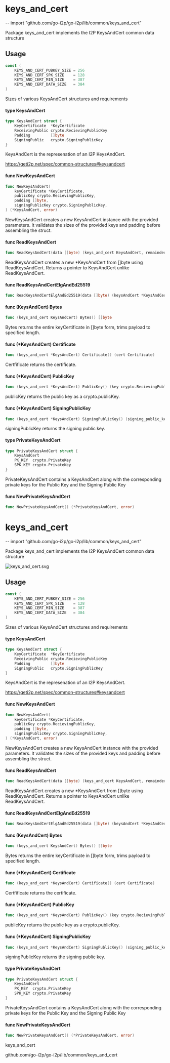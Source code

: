 # keys_and_cert
--
    import "github.com/go-i2p/go-i2p/lib/common/keys_and_cert"

Package keys_and_cert implements the I2P KeysAndCert common data structure

## Usage

```go
const (
	KEYS_AND_CERT_PUBKEY_SIZE = 256
	KEYS_AND_CERT_SPK_SIZE    = 128
	KEYS_AND_CERT_MIN_SIZE    = 387
	KEYS_AND_CERT_DATA_SIZE   = 384
)
```
Sizes of various KeysAndCert structures and requirements

#### type KeysAndCert

```go
type KeysAndCert struct {
	KeyCertificate  *KeyCertificate
	ReceivingPublic crypto.RecievingPublicKey
	Padding         []byte
	SigningPublic   crypto.SigningPublicKey
}
```

KeysAndCert is the represenation of an I2P KeysAndCert.

https://geti2p.net/spec/common-structures#keysandcert

#### func  NewKeysAndCert

```go
func NewKeysAndCert(
	keyCertificate *KeyCertificate,
	publicKey crypto.RecievingPublicKey,
	padding []byte,
	signingPublicKey crypto.SigningPublicKey,
) (*KeysAndCert, error)
```
NewKeysAndCert creates a new KeysAndCert instance with the provided parameters.
It validates the sizes of the provided keys and padding before assembling the
struct.

#### func  ReadKeysAndCert

```go
func ReadKeysAndCert(data []byte) (keys_and_cert KeysAndCert, remainder []byte, err error)
```
ReadKeysAndCert creates a new *KeysAndCert from []byte using ReadKeysAndCert.
Returns a pointer to KeysAndCert unlike ReadKeysAndCert.

#### func  ReadKeysAndCertElgAndEd25519

```go
func ReadKeysAndCertElgAndEd25519(data []byte) (keysAndCert *KeysAndCert, remainder []byte, err error)
```

#### func (KeysAndCert) Bytes

```go
func (keys_and_cert KeysAndCert) Bytes() []byte
```
Bytes returns the entire keyCertificate in []byte form, trims payload to
specified length.

#### func (*KeysAndCert) Certificate

```go
func (keys_and_cert *KeysAndCert) Certificate() (cert Certificate)
```
Certfificate returns the certificate.

#### func (*KeysAndCert) PublicKey

```go
func (keys_and_cert *KeysAndCert) PublicKey() (key crypto.RecievingPublicKey)
```
publicKey returns the public key as a crypto.publicKey.

#### func (*KeysAndCert) SigningPublicKey

```go
func (keys_and_cert *KeysAndCert) SigningPublicKey() (signing_public_key crypto.SigningPublicKey)
```
signingPublicKey returns the signing public key.

#### type PrivateKeysAndCert

```go
type PrivateKeysAndCert struct {
	KeysAndCert
	PK_KEY  crypto.PrivateKey
	SPK_KEY crypto.PrivateKey
}
```

PrivateKeysAndCert contains a KeysAndCert along with the corresponding private
keys for the Public Key and the Signing Public Key

#### func  NewPrivateKeysAndCert

```go
func NewPrivateKeysAndCert() (*PrivateKeysAndCert, error)
```

# keys_and_cert
--
    import "github.com/go-i2p/go-i2p/lib/common/keys_and_cert"

Package keys_and_cert implements the I2P KeysAndCert common data structure

![keys_and_cert.svg](keys_and_cert)

## Usage

```go
const (
	KEYS_AND_CERT_PUBKEY_SIZE = 256
	KEYS_AND_CERT_SPK_SIZE    = 128
	KEYS_AND_CERT_MIN_SIZE    = 387
	KEYS_AND_CERT_DATA_SIZE   = 384
)
```
Sizes of various KeysAndCert structures and requirements

#### type KeysAndCert

```go
type KeysAndCert struct {
	KeyCertificate  *KeyCertificate
	ReceivingPublic crypto.RecievingPublicKey
	Padding         []byte
	SigningPublic   crypto.SigningPublicKey
}
```

KeysAndCert is the represenation of an I2P KeysAndCert.

https://geti2p.net/spec/common-structures#keysandcert

#### func  NewKeysAndCert

```go
func NewKeysAndCert(
	keyCertificate *KeyCertificate,
	publicKey crypto.RecievingPublicKey,
	padding []byte,
	signingPublicKey crypto.SigningPublicKey,
) (*KeysAndCert, error)
```
NewKeysAndCert creates a new KeysAndCert instance with the provided parameters.
It validates the sizes of the provided keys and padding before assembling the
struct.

#### func  ReadKeysAndCert

```go
func ReadKeysAndCert(data []byte) (keys_and_cert KeysAndCert, remainder []byte, err error)
```
ReadKeysAndCert creates a new *KeysAndCert from []byte using ReadKeysAndCert.
Returns a pointer to KeysAndCert unlike ReadKeysAndCert.

#### func  ReadKeysAndCertElgAndEd25519

```go
func ReadKeysAndCertElgAndEd25519(data []byte) (keysAndCert *KeysAndCert, remainder []byte, err error)
```

#### func (KeysAndCert) Bytes

```go
func (keys_and_cert KeysAndCert) Bytes() []byte
```
Bytes returns the entire keyCertificate in []byte form, trims payload to
specified length.

#### func (*KeysAndCert) Certificate

```go
func (keys_and_cert *KeysAndCert) Certificate() (cert Certificate)
```
Certfificate returns the certificate.

#### func (*KeysAndCert) PublicKey

```go
func (keys_and_cert *KeysAndCert) PublicKey() (key crypto.RecievingPublicKey)
```
publicKey returns the public key as a crypto.publicKey.

#### func (*KeysAndCert) SigningPublicKey

```go
func (keys_and_cert *KeysAndCert) SigningPublicKey() (signing_public_key crypto.SigningPublicKey)
```
signingPublicKey returns the signing public key.

#### type PrivateKeysAndCert

```go
type PrivateKeysAndCert struct {
	KeysAndCert
	PK_KEY  crypto.PrivateKey
	SPK_KEY crypto.PrivateKey
}
```

PrivateKeysAndCert contains a KeysAndCert along with the corresponding private
keys for the Public Key and the Signing Public Key

#### func  NewPrivateKeysAndCert

```go
func NewPrivateKeysAndCert() (*PrivateKeysAndCert, error)
```



keys_and_cert

github.com/go-i2p/go-i2p/lib/common/keys_and_cert
